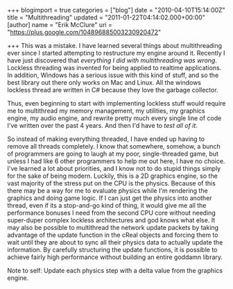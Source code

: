 +++
blogimport = true
categories = ["blog"]
date = "2010-04-10T15:14:00Z"
title = "Multithreading"
updated = "2011-01-22T04:14:02.000+00:00"
[author]
name = "Erik McClure"
uri = "https://plus.google.com/104896885003230920472"

+++
This was a mistake. I have learned several things about multithreading ever since I started attempting to restructure my engine around it. Recently I have just discovered that *everything I did with multithreading was wrong*. Lockless threading was invented for being applied to realtime applications. In addition, Windows has a serious issue with this kind of stuff, and so the best library out there only works on Mac and Linux. All the windows lockless thread are written in C# because they love the garbage collector.

Thus, even beginning to start with implementing lockless stuff would require me to multithread my memory management, my utilities, my graphics engine, my audio engine, and rewrite pretty much every single line of code I've written over the past 4 years. And then I'd have to *test all of it*.

So instead of making everything threaded, I have ended up having to remove all threads completely. I know that somewhere, somehow, a bunch of programmers are going to laugh at my poor, single-threaded game, but unless I had like 6 other programmers to help me out here, I have no choice. I've learned a lot about priorities, and I know not to do stupid things simply for the sake of being modern. Luckily, this is a 2D graphics engine, so the vast majority of the stress put on the CPU is the physics. Because of this there may be a way for me to evaluate physics while I'm rendering the graphics and doing game logic. If I can just get the physics into another thread, even if its a stop-and-go kind of thing, it would give me all the performance bonuses I need from the second CPU core without needing super-duper complex lockless architectures and god knows what else. It may also be possible to multithread the network update packets by taking advantage of the update function in the cReal objects and forcing them to wait until they are about to sync all their physics data to actually update the information. By carefully structuring the update functions, it is possible to achieve fairly high performance without building an entire goddamn library.

Note to self: Update each physics step with a delta value from the graphics engine.
